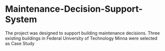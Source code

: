 # Maintenance-Decision-Support-System
The project was designed to support building maintenance decisions. 
Three existing buildings in Federal University of Technology Minna were selected as Case Study
